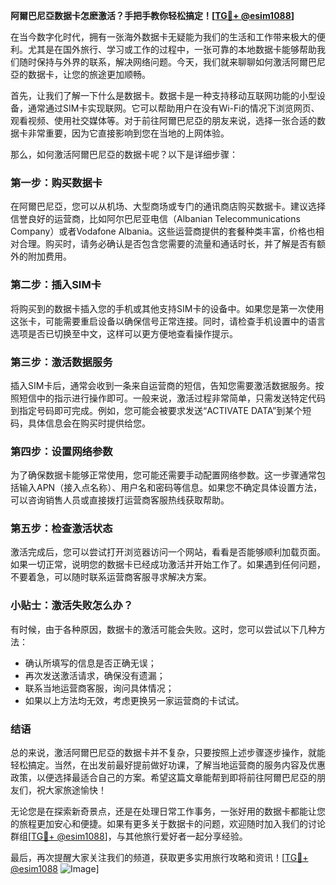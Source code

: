 **阿爾巴尼亞数据卡怎麽激活？手把手教你轻松搞定！[[TG💪+ @esim1088](https://t.me/s/esim1088)]**

在当今数字化时代，拥有一张海外数据卡无疑能为我们的生活和工作带来极大的便利。尤其是在国外旅行、学习或工作的过程中，一张可靠的本地数据卡能够帮助我们随时保持与外界的联系，解决网络问题。今天，我们就来聊聊如何激活阿爾巴尼亞的数据卡，让您的旅途更加顺畅。

首先，让我们了解一下什么是数据卡。数据卡是一种支持移动互联网功能的小型设备，通常通过SIM卡实现联网。它可以帮助用户在没有Wi-Fi的情况下浏览网页、观看视频、使用社交媒体等。对于前往阿爾巴尼亞的朋友来说，选择一张合适的数据卡非常重要，因为它直接影响到您在当地的上网体验。

那么，如何激活阿爾巴尼亞的数据卡呢？以下是详细步骤：

### **第一步：购买数据卡**
在阿爾巴尼亞，您可以从机场、大型商场或专门的通讯商店购买数据卡。建议选择信誉良好的运营商，比如阿尔巴尼亚电信（Albanian Telecommunications Company）或者Vodafone Albania。这些运营商提供的套餐种类丰富，价格也相对合理。购买时，请务必确认是否包含您需要的流量和通话时长，并了解是否有额外的附加费用。

### **第二步：插入SIM卡**
将购买到的数据卡插入您的手机或其他支持SIM卡的设备中。如果您是第一次使用这张卡，可能需要重启设备以确保信号正常连接。同时，请检查手机设置中的语言选项是否已切换至中文，这样可以更方便地查看操作提示。

### **第三步：激活数据服务**
插入SIM卡后，通常会收到一条来自运营商的短信，告知您需要激活数据服务。按照短信中的指示进行操作即可。一般来说，激活过程非常简单，只需发送特定代码到指定号码即可完成。例如，您可能会被要求发送“ACTIVATE DATA”到某个短码，具体信息会在购买时提供给您。

### **第四步：设置网络参数**
为了确保数据卡能够正常使用，您可能还需要手动配置网络参数。这一步骤通常包括输入APN（接入点名称）、用户名和密码等信息。如果您不确定具体设置方法，可以咨询销售人员或直接拨打运营商客服热线获取帮助。

### **第五步：检查激活状态**
激活完成后，您可以尝试打开浏览器访问一个网站，看看是否能够顺利加载页面。如果一切正常，说明您的数据卡已经成功激活并开始工作了。如果遇到任何问题，不要着急，可以随时联系运营商客服寻求解决方案。

### **小贴士：激活失败怎么办？**
有时候，由于各种原因，数据卡的激活可能会失败。这时，您可以尝试以下几种方法：
- 确认所填写的信息是否正确无误；
- 再次发送激活请求，确保没有遗漏；
- 联系当地运营商客服，询问具体情况；
- 如果以上方法均无效，考虑更换另一家运营商的卡试试。

### **结语**
总的来说，激活阿爾巴尼亞的数据卡并不复杂，只要按照上述步骤逐步操作，就能轻松搞定。当然，在出发前最好提前做好功课，了解当地运营商的服务内容及优惠政策，以便选择最适合自己的方案。希望这篇文章能帮到即将前往阿爾巴尼亞的朋友们，祝大家旅途愉快！

无论您是在探索新奇景点，还是在处理日常工作事务，一张好用的数据卡都能让您的旅程更加安心和便捷。如果有更多关于数据卡的问题，欢迎随时加入我们的讨论群组[[TG💪+ @esim1088](https://t.me/s/esim1088)]，与其他旅行爱好者一起分享经验。

最后，再次提醒大家关注我们的频道，获取更多实用旅行攻略和资讯！[[TG💪+ @esim1088](https://t.me/s/esim1088) ![Image](https://i.postimg.cc/4NQfJmqS/Snipaste-2025-05-13-00-14-12.png)]